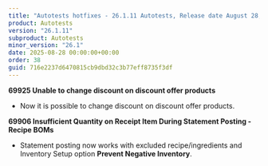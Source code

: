 ```yaml
---
title: "Autotests hotfixes - 26.1.11 Autotests, Release date August 28, 2025 - Hotfixes"
product: Autotests
version: "26.1.11"
subproduct: Autotests
minor_version: "26.1"
date: 2025-08-28 00:00:00+00:00
order: 38
guid: 716e2237d6470815cb9dbd32c3b77eff8735f3df
---
```


<strong>69925 Unable to change discount on discount offer products</strong><ul><li>Now it is possible to change discount on discount offer products.</li></ul>
<strong>69906 Insufficient Quantity on Receipt Item During Statement Posting - Recipe BOMs</strong><ul><li>Statement posting now works with excluded recipe/ingredients and Inventory Setup option <b>Prevent Negative Inventory</b>.</li></ul>
